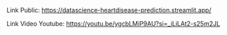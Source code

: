 Link Public:
https://datascience-heartdisease-prediction.streamlit.app/

Link Video Youtube:
https://youtu.be/ygcbLMiP9AU?si=_iLiLAt2-s25m2JL 

